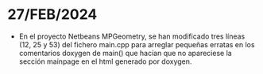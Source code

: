# 27/FEB/2024
* En el proyecto Netbeans MPGeometry, se han modificado tres líneas (12, 25 y 53) del fichero main.cpp para arreglar pequeñas erratas en los comentarios doxygen de main() que hacían que no apareciese la sección mainpage en el html generado por doxygen.

